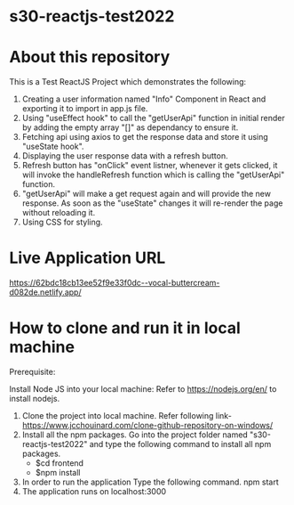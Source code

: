 # s30-reactjs-test2022

# About this repository

This is a Test ReactJS Project which demonstrates the following:

1) Creating a user information named "Info" Component in React and exporting it to import in app.js file.
2) Using "useEffect hook" to call the "getUserApi" function in initial render by adding the empty array "[]" as dependancy to ensure it. 
3) Fetching api using axios to get the response data and store it using "useState hook".
4) Displaying the user response data with a refresh button.
5) Refresh button has "onClick" event listner, whenever it gets clicked, it will invoke the handleRefresh function which is calling the "getUserApi" function.
6) "getUserApi" will make a get request again and will provide the new response. As soon as the "useState" changes it will re-render the page without reloading it.
7) Using CSS for styling.

# Live Application URL

https://62bdc18cb13ee52f9e33f0dc--vocal-buttercream-d082de.netlify.app/

# How to clone and run it in local machine

Prerequisite:

Install Node JS into your local machine:
    Refer to https://nodejs.org/en/ to install nodejs.

1) Clone the project into local machine.
    Refer following link- https://www.jcchouinard.com/clone-github-repository-on-windows/
2) Install all the npm packages. Go into the project folder named "s30-reactjs-test2022" and type the following command to install all npm packages.
    * $cd frontend
    * $npm install
3) In order to run the application Type the following command.
    npm start
4) The application runs on localhost:3000
